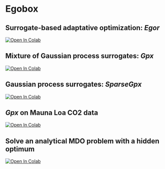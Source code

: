 # Egobox

## Surrogate-based adaptative optimization: _Egor_

[![Open In Colab](https://colab.research.google.com/assets/colab-badge.svg)](https://colab.research.google.com/github/relf/egobox/blob/master/doc/Egor_Tutorial.ipynb)

## Mixture of Gaussian process surrogates: _Gpx_

[![Open In Colab](https://colab.research.google.com/assets/colab-badge.svg)](https://colab.research.google.com/github/relf/egobox/blob/master/doc/Gpx_Tutorial.ipynb)

## Gaussian process surrogates: _SparseGpx_

[![Open In Colab](https://colab.research.google.com/assets/colab-badge.svg)](https://colab.research.google.com/github/relf/egobox/blob/master/doc/SparseGpx_Tutorial.ipynb)

## _Gpx_ on Mauna Loa CO2 data

[![Open In Colab](https://colab.research.google.com/assets/colab-badge.svg)](https://colab.research.google.com/github/relf/egobox/blob/master/doc/Gpx_MaunaLoaCO2.ipynb)

## Solve an analytical MDO problem with a hidden optimum

[![Open In Colab](https://colab.research.google.com/assets/colab-badge.svg)](https://colab.research.google.com/drive/11a6KTF44v2t8BH3jVdOr3O4roS60PwIB?usp=sharing)

